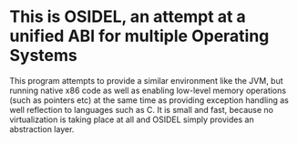 # This is OSIDEL, an attempt at a unified ABI for multiple Operating Systems

This program attempts to provide a similar environment like the JVM, but running native x86 code as well as 
enabling low-level memory operations (such as pointers etc) at the same time as providing exception handling 
as well reflection to languages such as C. It is small and fast, because no virtualization is taking place at all
and OSIDEL simply provides an abstraction layer.


